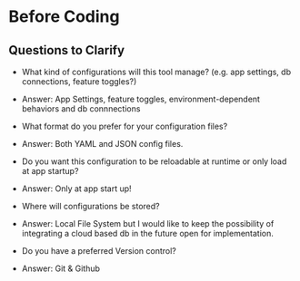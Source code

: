 # Before Coding

## Questions to Clarify

- What kind of configurations will this tool manage? (e.g. app settings, db connections, feature toggles?)
- Answer: App Settings, feature toggles, environment-dependent behaviors and db connnections

- What format do you prefer for your configuration files?
- Answer: Both YAML and JSON config files.

- Do you want this configuration to be reloadable at runtime or only load at app startup?
- Answer: Only at app start up!

- Where will configurations be stored?
- Answer: Local File System but I would like to keep the possibility of integrating a cloud based db in the future open for implementation.

- Do you have a preferred Version control?
- Answer: Git & Github

